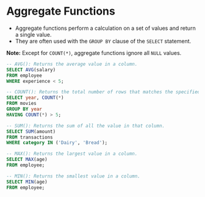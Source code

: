 # **Aggregate Functions**
- Aggregate functions perform a calculation on a set of values and return a single value.
- They are often used with the `GROUP BY` clause of the `SELECT` statement.

**Note:** Except for `COUNT(*)`, aggregate functions ignore all `NULL` values.

```sql
-- AVG(): Returns the average value in a column.
SELECT AVG(salary)
FROM employee
WHERE experience < 5;   

-- COUNT(): Returns the total number of rows that matches the specified conditions.
SELECT year, COUNT(*)
FROM movies
GROUP BY year
HAVING COUNT(*) > 5;

-- SUM(): Returns the sum of all the value in that column.
SELECT SUM(amount)
FROM transactions
WHERE category IN ('Dairy', 'Bread');

-- MAX(): Returns the largest value in a column.
SELECT MAX(age)
FROM employee;

-- MIN(): Returns the smallest value in a column.
SELECT MIN(age)
FROM employee;
```

